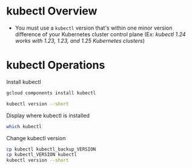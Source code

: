 # kubectl Overview

* You must use a `kubectl` version that's within one minor version difference of your Kubernetes cluster control plane (Ex: *kubectl 1.24 works with 1.23, 1.23, and 1.25 Kubernetes clusters*)

# kubectl Operations

Install kubectl
```Bash
gcloud components install kubectl
```

```Bash
kubectl version --short
```

Display where kubectl is installed
```Bash
which kubectl
```

Change kubectl version
```Bash
cp kubectl kubectl_backup_VERSION
cp kubectl_VERSION kubectl
kubectl version --short
```
